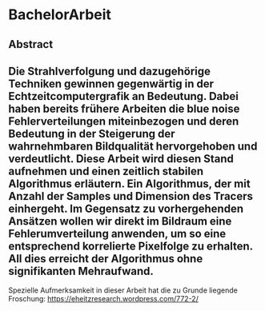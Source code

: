 # BachelorArbeit
Abstract
----------------------------------------------------------------------------------------------------------------
Die Strahlverfolgung und dazugehörige Techniken gewinnen gegenwärtig in der Echtzeitcomputergrafik an Bedeutung. Dabei haben bereits frühere Arbeiten
die blue noise Fehlerverteilungen miteinbezogen und deren Bedeutung in der Steigerung der wahrnehmbaren Bildqualität hervorgehoben und verdeutlicht.
Diese Arbeit wird diesen Stand aufnehmen und einen zeitlich stabilen Algorithmus erläutern. Ein Algorithmus, der mit Anzahl der Samples und Dimension
des Tracers einhergeht. Im Gegensatz zu vorhergehenden Ansätzen wollen wir direkt im Bildraum eine Fehlerumverteilung anwenden, um so eine entsprechend 
korrelierte Pixelfolge zu erhalten. All dies erreicht der Algorithmus ohne signifikanten Mehraufwand.
----------------------------------------------------------------------------------------------------------------
Spezielle Aufmerksamkeit in dieser Arbeit hat die zu Grunde liegende Froschung:
https://eheitzresearch.wordpress.com/772-2/